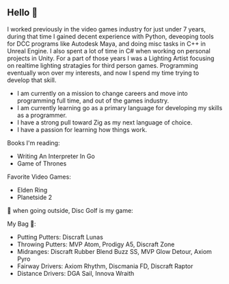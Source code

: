 ## Hello 👋

I worked previously in the video games industry for just under 7 years, during that time I gained decent experience with Python, deveoping tools for DCC programs like Autodesk Maya, and doing misc tasks in C++ in Unreal Engine. I also spent a lot of time in C# when working on personal projects in Unity. For a part of those years I was a Lighting Artist focusing on realtime lighting stratagies for third person games. Programming eventually won over my interests, and now I spend my time trying to develop that skill.

- I am currently on a mission to change careers and move into programming full time, and out of the games industry.
- I am currently learning go as a primary language for developing my skills as a programmer.
- I have a strong pull toward Zig as my next language of choice.
- I have a passion for learning how things work.

Books I'm reading:
- Writing An Interpreter In Go
- Game of Thrones

Favorite Video Games:
- Elden Ring
- Planetside 2

🥏 when going outside, Disc Golf is my game:

My Bag 🎒:
- Putting Putters: Discraft Lunas
- Throwing Putters: MVP Atom, Prodigy A5, Discraft Zone
- Midranges: Discraft Rubber Blend Buzz SS, MVP Glow Detour, Axiom Pyro
- Fairway Drivers: Axiom Rhythm, Discmania FD, Discraft Raptor
- Distance Drivers: DGA Sail, Innova Wraith
    

<!--
**seandisero/seandisero** is a ✨ _special_ ✨ repository because its `README.md` (this file) appears on your GitHub profile.

Here are some ideas to get you started:

- 🔭 I’m currently working on ...
- 🌱 I’m currently learning ...
- 👯 I’m looking to collaborate on ...
- 🤔 I’m looking for help with ...
- 💬 Ask me about ...
- 📫 How to reach me: ...
- 😄 Pronouns: ...
- ⚡ Fun fact: ...
-->
